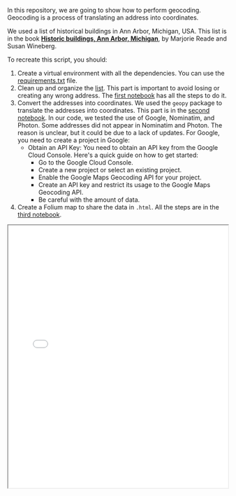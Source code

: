 In this repository, we are going to show how to perform geocoding. Geocoding is a process of translating an address into coordinates.

We used a list of historical buildings in Ann Arbor, Michigan, USA. This list is in the book **[Historic buildings, Ann Arbor, Michigan](https://quod.lib.umich.edu/cgi/t/text/text-idx?c=moaatxt;idno=ANW1745.0001.001)**, by Marjorie Reade and Susan Wineberg.

To recreate this script, you should:

1. Create a virtual environment with all the dependencies. You can use the [requirements.txt](./requirements.txt) file.
2. Clean up and organize the [list](./list_buildings.txt). This part is important to avoid losing or creating any wrong address. The [first notebook](./1-list-buildings-organize-dataset.ipynb) has all the steps to do it.
3. Convert the addresses into coordinates. We used the `geopy` package to translate the addresses into coordinates. This part is in the [second notebook](./2-get-coordinates.ipynb). In our code, we tested the use of Google, Nominatim, and Photon. Some addresses did not appear in Nominatim and Photon. The reason is unclear, but it could be due to a lack of updates. For Google, you need to create a project in Google:
    - Obtain an API Key: You need to obtain an API key from the Google Cloud Console. Here's a quick guide on how to get started:
      - Go to the Google Cloud Console.
      - Create a new project or select an existing project.
      - Enable the Google Maps Geocoding API for your project.
      - Create an API key and restrict its usage to the Google Maps Geocoding API.
      - Be careful with the amount of data.
4. Create a Folium map to share the data in `.html`. All the steps are in the [third notebook](./3-plot-map.ipynb).


<iframe src="./buildings_ann_Arbor.html" width="100%" height="600px"></iframe>
